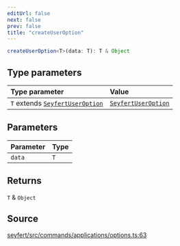 ```yaml
---
editUrl: false
next: false
prev: false
title: "createUserOption"
---
```


```ts
createUserOption<T>(data: T): T & Object
```

## Type parameters

| Type parameter | Value |
| :------ | :------ |
| `T` extends [`SeyfertUserOption`](/api/type-aliases/seyfertuseroption/) | [`SeyfertUserOption`](/api/type-aliases/seyfertuseroption/) |

## Parameters

| Parameter | Type |
| :------ | :------ |
| `data` | `T` |

## Returns

`T` & `Object`

## Source

[seyfert/src/commands/applications/options.ts:63](https://github.com/potoland/potocuit/blob/c4fb0c1/src/commands/applications/options.ts#L63)
